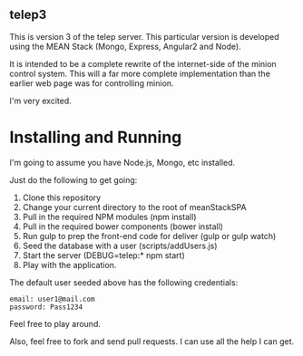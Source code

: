 telep3
-----------

This is version 3 of the telep server. This particular version is developed
using the MEAN Stack (Mongo, Express, Angular2 and Node).

It is intended to be a complete rewrite of the internet-side of the minion 
control system. This will a far more complete implementation than the earlier
web page was for controlling minion.

I'm very excited.

Installing and Running
======================

I'm going to assume you have Node.js, Mongo, etc installed.

Just do the following to get going:

1. Clone this repository
2. Change your current directory to the root of meanStackSPA
3. Pull in the required NPM modules (npm install)
4. Pull in the required bower components (bower install)
5. Run gulp to prep the front-end code for deliver (gulp or gulp watch)
6. Seed the database with a user (scripts/addUsers.js)
6. Start the server (DEBUG=telep:* npm start)
7. Play with the application.

The default user seeded above has the following credentials:

    email: user1@mail.com
    password: Pass1234

Feel free to play around.

Also, feel free to fork and send pull requests. I can use all the help I can get.
